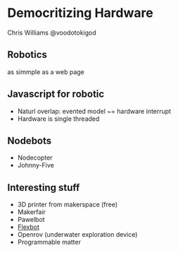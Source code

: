 Democritizing Hardware
======================

Chris Williams
@voodotokigod

## Robotics 
as simmple as a web page

## Javascript for robotic
- Naturl overlap: evented model ~= hardware interrupt
- Hardware is single threaded

## Nodebots
- Nodecopter
- Johnny-Five

## Interesting stuff
- 3D printer from makerspace (free)
- Makerfair
- Pawelbot
- [Flexbot](http://flexbot.cc)
- Openrov (underwater exploration device)
- Programmable matter